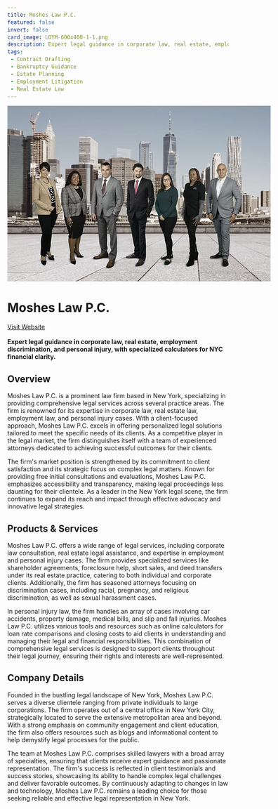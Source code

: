 ```yaml
---
title: Moshes Law P.C.
featured: false
invert: false
card_image: LOYM-600x400-1-1.png
description: Expert legal guidance in corporate law, real estate, employment discrimination, and personal injury, with specialized calculators for NYC financial clarity.
tags: 
 - Contract Drafting
 - Bankruptcy Guidance
 - Estate Planning
 - Employment Litigation
 - Real Estate Law
---
```


<div align="center">
<a href="https://mosheslaw.com/corporatelaw/">
<img src="LOYM-600x400-1-1.png" alt="Logo" style="min-width: 200px; max-width: 600px; height: auto;" >
</a>
</div>

# Moshes Law P.C.
<a href="https://mosheslaw.com/corporatelaw/">Visit Website</a>
<br>
<br>
**Expert legal guidance in corporate law, real estate, employment discrimination, and personal injury, with specialized calculators for NYC financial clarity.**

## Overview
Moshes Law P.C. is a prominent law firm based in New York, specializing in providing comprehensive legal services across several practice areas. The firm is renowned for its expertise in corporate law, real estate law, employment law, and personal injury cases. With a client-focused approach, Moshes Law P.C. excels in offering personalized legal solutions tailored to meet the specific needs of its clients. As a competitive player in the legal market, the firm distinguishes itself with a team of experienced attorneys dedicated to achieving successful outcomes for their clients.

The firm's market position is strengthened by its commitment to client satisfaction and its strategic focus on complex legal matters. Known for providing free initial consultations and evaluations, Moshes Law P.C. emphasizes accessibility and transparency, making legal proceedings less daunting for their clientele. As a leader in the New York legal scene, the firm continues to expand its reach and impact through effective advocacy and innovative legal strategies.
## Products & Services 
Moshes Law P.C. offers a wide range of legal services, including corporate law consultation, real estate legal assistance, and expertise in employment and personal injury cases. The firm provides specialized services like shareholder agreements, foreclosure help, short sales, and deed transfers under its real estate practice, catering to both individual and corporate clients. Additionally, the firm has seasoned attorneys focusing on discrimination cases, including racial, pregnancy, and religious discrimination, as well as sexual harassment cases.

In personal injury law, the firm handles an array of cases involving car accidents, property damage, medical bills, and slip and fall injuries. Moshes Law P.C. utilizes various tools and resources such as online calculators for loan rate comparisons and closing costs to aid clients in understanding and managing their legal and financial responsibilities. This combination of comprehensive legal services is designed to support clients throughout their legal journey, ensuring their rights and interests are well-represented.
## Company Details 
Founded in the bustling legal landscape of New York, Moshes Law P.C. serves a diverse clientele ranging from private individuals to large corporations. The firm operates out of a central office in New York City, strategically located to serve the extensive metropolitan area and beyond. With a strong emphasis on community engagement and client education, the firm also offers resources such as blogs and informational content to help demystify legal processes for the public.

The team at Moshes Law P.C. comprises skilled lawyers with a broad array of specialties, ensuring that clients receive expert guidance and passionate representation. The firm's success is reflected in client testimonials and success stories, showcasing its ability to handle complex legal challenges and deliver favorable outcomes. By continuously adapting to changes in law and technology, Moshes Law P.C. remains a leading choice for those seeking reliable and effective legal representation in New York.

